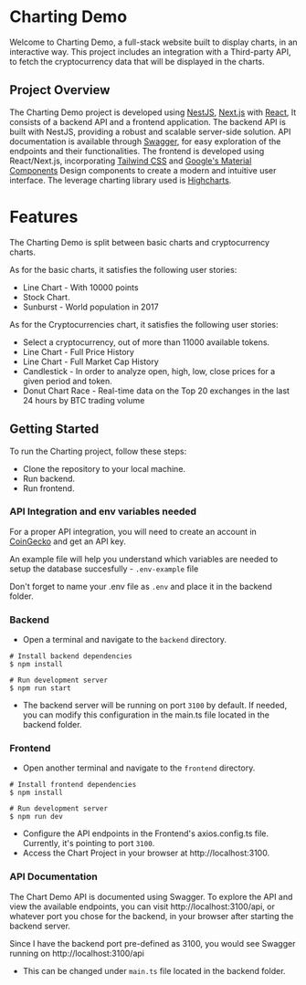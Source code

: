 # Charting Demo
Welcome to Charting Demo, a full-stack website built to display charts, in an interactive way. This project includes an integration with a Third-party API, to fetch the cryptocurrency data that will be displayed in the charts.

## Project Overview
The Charting Demo project is developed using [NestJS](https://nestjs.com/), [Next.js](https://nextjs.org/) with [React](https://react.dev/), It consists of a backend API and a frontend application. 
The backend API is built with NestJS, providing a robust and scalable server-side solution.
API documentation is available through [Swagger](https://swagger.io/), for easy exploration of the endpoints and their functionalities. 
The frontend is developed using React/Next.js, incorporating [Tailwind CSS](https://tailwindcss.com/) and [Google's Material Components](https://mui.com/components/) Design components to create a modern and intuitive user interface.
The leverage charting library used is [Highcharts](https://www.highcharts.com/).

# Features
The Charting Demo is split between basic charts and cryptocurrency charts.

As for the basic charts, it satisfies the following user stories:
* Line Chart - With 10000 points
* Stock Chart.
* Sunburst - World population in 2017

As for the Cryptocurrencies chart, it satisfies the following user stories:
* Select a cryptocurrency, out of more than 11000 available tokens.
* Line Chart - Full Price History
* Line Chart - Full Market Cap History 
* Candlestick - In order to analyze open, high, low, close prices for a given period and token.
* Donut Chart Race - Real-time data on the Top 20 exchanges in the last 24 hours by BTC trading volume

## Getting Started
To run the Charting project, follow these steps:
* Clone the repository to your local machine.
* Run backend.
* Run frontend.

### API Integration and env variables needed

For a proper API integration, you will need to create an account in [CoinGecko](https://www.coingecko.com/en/api/documentation) and get an API key.

An example file will help you understand which variables are needed to setup the database succesfully - `.env-example` file

Don't forget to name your .env file as `.env` and place it in the backend folder.


### Backend

* Open a terminal and navigate to the `backend` directory.
```
# Install backend dependencies
$ npm install 

# Run development server
$ npm run start
```
* The backend server will be running on port `3100` by default. If needed, you can modify this configuration in the main.ts file located in the backend folder.


### Frontend

* Open another terminal and navigate to the `frontend` directory.
```
# Install frontend dependencies
$ npm install 

# Run development server
$ npm run dev
```
* Configure the API endpoints in the Frontend's axios.config.ts file. Currently, it's pointing to port `3100`.
* Access the Chart Project in your browser at http://localhost:3100.

### API Documentation
The Chart Demo API is documented using Swagger.
To explore the API and view the available endpoints, you can visit http://localhost:3100/api, or whatever port you chose for the backend, in your browser after starting the backend server. 

Since I have the backend port pre-defined as 3100, you would see Swagger running on http://localhost:3100/api
 - This can be changed  under `main.ts` file located in the backend folder.

